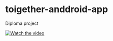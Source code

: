 # toigether-anddroid-app
Diploma project

[![Watch the video](https://encrypted-tbn0.gstatic.com/images?q=tbn:ANd9GcQCZKaFulRt3PBLb9E5tAwm5S4P21t35x78Uw3ucOH66hwViAOiLVFe1yoCCJFiky2OZNA&usqp=CAU)](https://youtu.be/-sYIAxv80fw)
